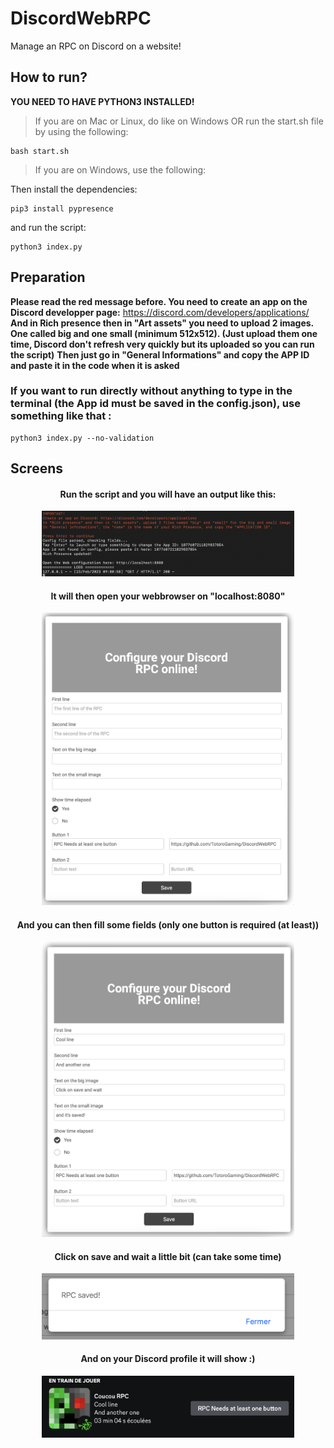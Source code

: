 # DiscordWebRPC
Manage an RPC on Discord on a website!

## How to run?
**YOU NEED TO HAVE PYTHON3 INSTALLED!**

> If you are on Mac or Linux, do like on Windows OR run the start.sh file by using the following:
```
bash start.sh
```
> If you are on Windows, use the following:

Then install the dependencies:
```
pip3 install pypresence
```
and run the script:
```
python3 index.py
```

## Preparation
**Please read the red message before. You need to create an app on the Discord developper page:**
https://discord.com/developers/applications/
**And in Rich presence then in "Art assets" you need to upload 2 images. One called big and one small (minimum 512x512). (Just upload them one time, Discord don't refresh very quickly but its uploaded so you can run the script)**
**Then just go in "General Informations" and copy the APP ID and paste it in the code when it is asked**

### If you want to run directly without anything to type in the terminal (the App id must be saved in the config.json), use something like that :
```
python3 index.py --no-validation
```

## Screens
<div align="center">
<h4>Run the script and you will have an output like this:</h4>
<img src="/assets/console.png" width="80%">
<h4>It will then open your webbrowser on "localhost:8080"</h4>
<img src="/assets/web.png" width="80%">
<h4>And you can then fill some fields (only one button is required (at least))</h4>
<img src="/assets/web2.png" width="80%">
<h4>Click on save and wait a little bit (can take some time)</h4>
<img src="/assets/webcomplete.png" width="80%">
<h4>And on your Discord profile it will show :)</h4>
<img src="/assets/discordRPC.png" width="80%">
</div>
